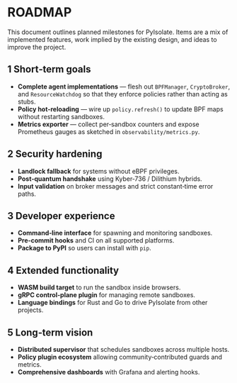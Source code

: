 # ROADMAP

This document outlines planned milestones for PyIsolate. Items are a mix of
implemented features, work implied by the existing design, and ideas to improve
the project.

## 1 Short‑term goals

- **Complete agent implementations** — flesh out `BPFManager`, `CryptoBroker`,
  and `ResourceWatchdog` so that they enforce policies rather than acting as
  stubs.
- **Policy hot‑reloading** — wire up `policy.refresh()` to update BPF maps
  without restarting sandboxes.
- **Metrics exporter** — collect per‑sandbox counters and expose Prometheus
  gauges as sketched in `observability/metrics.py`.

## 2 Security hardening

- **Landlock fallback** for systems without eBPF privileges.
- **Post‑quantum handshake** using Kyber‑736 / Dilithium hybrids.
- **Input validation** on broker messages and strict constant‑time error paths.

## 3 Developer experience

- **Command‑line interface** for spawning and monitoring sandboxes.
- **Pre‑commit hooks** and CI on all supported platforms.
- **Package to PyPI** so users can install with `pip`.

## 4 Extended functionality

- **WASM build target** to run the sandbox inside browsers.
- **gRPC control‑plane plugin** for managing remote sandboxes.
- **Language bindings** for Rust and Go to drive PyIsolate from other projects.

## 5 Long‑term vision

- **Distributed supervisor** that schedules sandboxes across multiple hosts.
- **Policy plugin ecosystem** allowing community‑contributed guards and metrics.
- **Comprehensive dashboards** with Grafana and alerting hooks.

